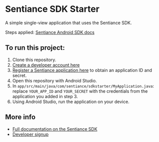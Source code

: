 # Sentiance SDK Starter

A simple single-view application that uses the Sentiance SDK.
   
Steps applied: [Sentiance Android SDK docs](https://audience.sentiance.com/docs/sdk/android/integration)

## To run this project:

1.  Clone this repository.
2.  [Create a developer account here](https://audience.sentiance.com/developers)
3.  [Register a Sentiance application here](https://audience.sentiance.com/apps) to obtain an application ID and secret.
4.  Open this repository with Android Studio.
5.  In `app/src/main/java/com/sentiance/sdkstarter/MyApplication.java`: replace `YOUR_APP_ID` and `YOUR_SECRET` with the credentials from the application you added in step 3.
6.  Using Android Studio, run the application on your device.

## More info

- [Full documentation on the Sentiance SDK](https://audience.sentiance.com/docs)
- [Developer signup](https://audience.sentiance.com/developers)